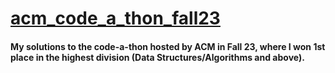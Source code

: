 # [acm_code_a_thon_fall23](https://www.hackerrank.com/contests/acmusc-code-a-thon-fall-2023-350/challenges)
#### My solutions to the code-a-thon  hosted by ACM in Fall 23, where I won 1st place in the highest division (Data Structures/Algorithms and above).
